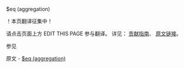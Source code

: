  $eq (aggregation)

 ！本页翻译征集中！

请点击页面上方 EDIT THIS PAGE 参与翻译。
详见：
[贡献指南]( https://github.com/JinMuInfo/MongoDB-Manual-zh/blob/master/CONTRIBUTING.md )、
[原文链接](  https://docs.mongodb.com/manual/reference/operator/aggregation/eq/  )。

 参见

原文 - [$eq (aggregation)]( https://docs.mongodb.com/manual/reference/operator/aggregation/eq/ )

